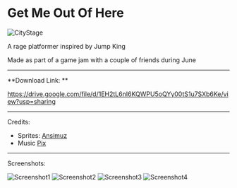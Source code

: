 # Get Me Out Of Here

![CityStage](https://i.imgur.com/Tnpjh1E.png)

A rage platformer inspired by Jump King

Made as part of a game jam with a couple of friends during June

---

**Download Link: **

https://drive.google.com/file/d/1EH2tL6nI6KQWPU5oQYy00tS1u7SXb6Ke/view?usp=sharing

---

Credits:

- Sprites: [Ansimuz](https://assetstore.unity.com/publishers/18720)
- Music [Pix](https://www.youtube.com/channel/UCr3D54lk90oa-ZN9-a1mv1Q)

---

Screenshots:

![Screenshot1](https://i.imgur.com/yCnKGhv.png)
![Screenshot2](https://i.imgur.com/2hgaGXd.png)
![Screenshot3](https://i.imgur.com/CTquMPh.png)
![Screenshot4](https://i.imgur.com/Tnpjh1E.png)
